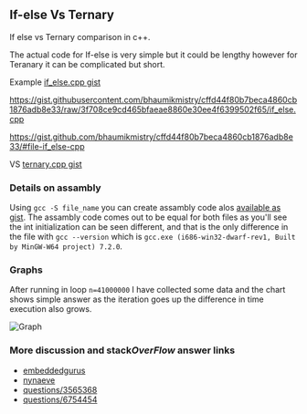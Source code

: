 ## If-else Vs Ternary

If else vs Ternary comparison in c++.

The actual code for If-else is very simple but it could be lengthy however for Teranary it can be complicated but short. 

Example
[if_else.cpp gist](https://gist.githubusercontent.com/bhaumikmistry/cffd44f80b7beca4860cb1876adb8e33/raw/3f708ce9cd465bfaeae8860e30ee4f6399502f65/if_else.cpp)

<script src="https://gist.github.com/bhaumikmistry/cffd44f80b7beca4860cb1876adb8e33.js"></script>

https://gist.githubusercontent.com/bhaumikmistry/cffd44f80b7beca4860cb1876adb8e33/raw/3f708ce9cd465bfaeae8860e30ee4f6399502f65/if_else.cpp

https://gist.github.com/bhaumikmistry/cffd44f80b7beca4860cb1876adb8e33/#file-if_else-cpp


VS
[ternary.cpp gist](https://gist.githubusercontent.com/bhaumikmistry/cffd44f80b7beca4860cb1876adb8e33/raw/3f708ce9cd465bfaeae8860e30ee4f6399502f65/ternary.cpp)

### Details on assambly
Using ```gcc -S file_name``` you can create assambly code alos [available as gist](https://gist.github.com/bhaumikmistry/cffd44f80b7beca4860cb1876adb8e33). The assambly code comes out to be equal for both files as you'll see the int initialization can be seen different, and that is the only difference in the file with ```gcc --version``` which is ```gcc.exe (i686-win32-dwarf-rev1, Built by MinGW-W64 project) 7.2.0```.

### Graphs
After running in loop ```n=41000000``` I have collected some data and the chart shows simple answer as the iteration goes up the difference in time execution also grows.

![Graph](https://gist.githubusercontent.com/bhaumikmistry/cffd44f80b7beca4860cb1876adb8e33/raw/3f708ce9cd465bfaeae8860e30ee4f6399502f65/graph.png)


### More discussion and stack*OverFlow* answer links
+ [embeddedgurus](https://embeddedgurus.com/stack-overflow/2009/02/efficient-c-tips-6-dont-use-the-ternary-operator/)
+ [nynaeve](http://www.nynaeve.net/?p=178)
+ [questions/3565368](https://stackoverflow.com/questions/3565368/ternary-operator-vs-if-else)
+ [questions/6754454](https://stackoverflow.com/questions/6754454/speed-difference-between-if-else-and-ternary-operator-in-c)